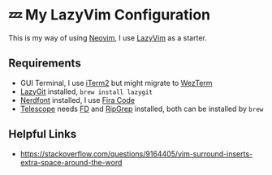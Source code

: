 # 💤 My LazyVim Configuration

This is my way of using [Neovim](https://github.com/neovim/neovim), I use [LazyVim](https://github.com/LazyVim/LazyVim) as a starter.

## Requirements

- GUI Terminal, I use [iTerm2](https://github.com/gnachman/iTerm2) but might migrate to [WezTerm](https://github.com/wez/wezterm)
- [LazyGit](https://github.com/jesseduffield/lazygit) installed, `brew install lazygit`
- [Nerdfont](https://www.nerdfonts.com/font-downloads) installed, I use [Fira Code](https://github.com/ryanoasis/nerd-fonts/releases/download/v3.2.1/FiraCode.zip)
- [Telescope](https://github.com/nvim-telescope/telescope.nvim) needs [FD](https://github.com/sharkdp/fd) and [RipGrep](https://github.com/BurntSushi/ripgrep) installed, both can be installed by `brew` 

## Helpful Links

- https://stackoverflow.com/questions/9164405/vim-surround-inserts-extra-space-around-the-word
